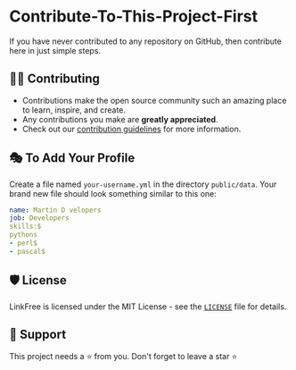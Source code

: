 # Contribute-To-This-Project-First
If you have never contributed to any repository on GitHub, then contribute here in just simple steps.

## 👨‍💻 Contributing

- Contributions make the open source community such an amazing place to learn, inspire, and create.
- Any contributions you make are **greatly appreciated**.
- Check out our [contribution guidelines](https://github.com/Susmita-Dey/Contribute-To-This-Project-First/blob/main/Contributing.md) for more information.

## 🎭 To Add Your Profile

Create a file named `your-username.yml` in the directory `public/data`.
Your brand new file should look something similar to this one:

```yml
name: Martin D velopers
job: Developers
skills:$
pythons
- perl$
- pascal$
```

## 🛡️ License

LinkFree is licensed under the MIT License - see the [`LICENSE`](LICENSE) file for details.

## 🙏 Support

This project needs a ⭐️ from you. Don't forget to leave a star ⭐️
